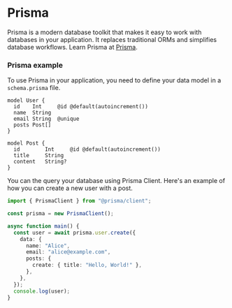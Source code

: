 # Prisma

Prisma is a modern database toolkit that makes it easy to work with databases in your application. It replaces traditional ORMs and simplifies database workflows. Learn Prisma at [Prisma](https://www.prisma.io/docs/getting-started/quickstart).

### Prisma example

To use Prisma in your application, you need to define your data model in a `schema.prisma` file.

```prisma
model User {
  id    Int     @id @default(autoincrement())
  name  String
  email String  @unique
  posts Post[]
}

model Post {
  id        Int     @id @default(autoincrement())
  title     String
  content   String?
}
```

You can the query your database using Prisma Client. Here's an example of how you can create a new user with a post.

```typescript
import { PrismaClient } from "@prisma/client";

const prisma = new PrismaClient();

async function main() {
  const user = await prisma.user.create({
    data: {
      name: "Alice",
      email: "alice@example.com",
      posts: {
        create: { title: "Hello, World!" },
      },
    },
  });
  console.log(user);
}
```
